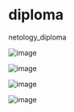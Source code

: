 # diploma
netology_diploma


![image](https://user-images.githubusercontent.com/60869933/197367658-50bf07e3-5410-48d4-8d8e-5df268f4b69c.png)

![image](https://user-images.githubusercontent.com/60869933/197367663-9b1e24ac-4a07-438a-adcf-52424016011f.png)

![image](https://user-images.githubusercontent.com/60869933/197425630-f3a37b94-f9ff-41a8-a5b6-84a52be94c2c.png)

![image](https://user-images.githubusercontent.com/60869933/197425643-1c1892d0-e8bb-4ced-ac2a-78c6c2186e28.png)
